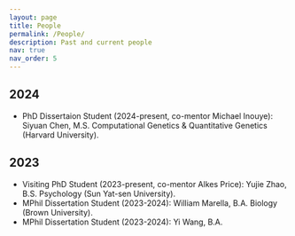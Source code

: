 ```yaml
---
layout: page
title: People
permalink: /People/
description: Past and current people
nav: true
nav_order: 5
---
```

## 2024
* PhD Dissertaion Student (2024-present, co-mentor Michael Inouye): Siyuan Chen, M.S. Computational Genetics & Quantitative Genetics (Harvard University).

## 2023

* Visiting PhD Student (2023-present, co-mentor Alkes Price): Yujie Zhao, B.S. Psychology (Sun Yat-sen University). 
* MPhil Dissertation Student (2023-2024): William Marella, B.A. Biology (Brown University). 
* MPhil Dissertation Student (2023-2024): Yi Wang, B.A. 


 